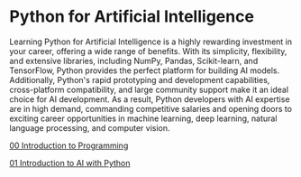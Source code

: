 # Python for Artificial Intelligence
Learning Python for Artificial Intelligence is a highly rewarding investment in your career, offering a wide range of benefits. With its simplicity, flexibility, and extensive libraries, including NumPy, Pandas, Scikit-learn, and TensorFlow, Python provides the perfect platform for building AI models. Additionally, Python's rapid prototyping and development capabilities, cross-platform compatibility, and large community support make it an ideal choice for AI development. As a result, Python developers with AI expertise are in high demand, commanding competitive salaries and opening doors to exciting career opportunities in machine learning, deep learning, natural language processing, and computer vision.

[00 Introduction to Programming](00_Introduction_to_Programming/Readme.md)

[01 Introduction to AI with Python](01_Introduction_to_AI_with_Python/Readme.md)
